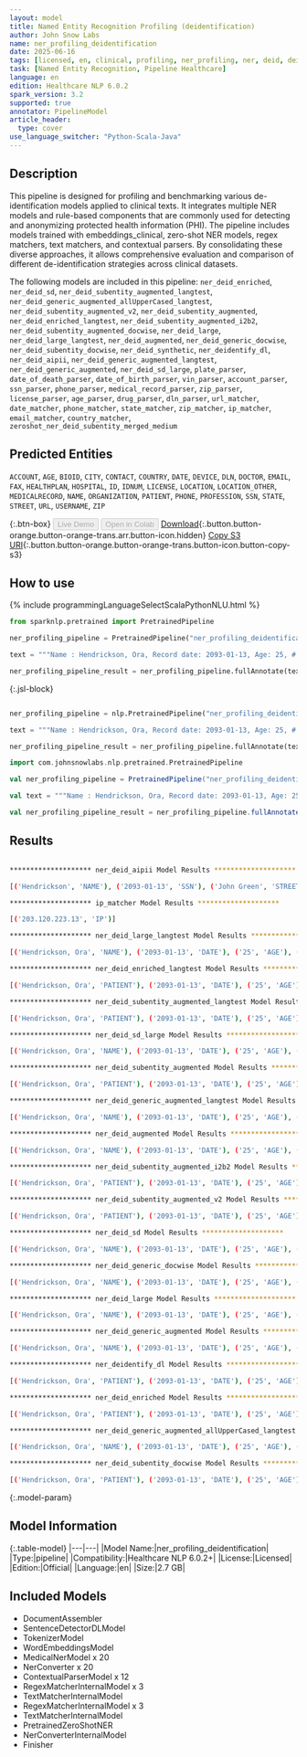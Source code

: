 ```yaml
---
layout: model
title: Named Entity Recognition Profiling (deidentification)
author: John Snow Labs
name: ner_profiling_deidentification
date: 2025-06-16
tags: [licensed, en, clinical, profiling, ner_profiling, ner, deid, deidentification]
task: [Named Entity Recognition, Pipeline Healthcare]
language: en
edition: Healthcare NLP 6.0.2
spark_version: 3.2
supported: true
annotator: PipelineModel
article_header:
  type: cover
use_language_switcher: "Python-Scala-Java"
---
```


## Description

This pipeline is designed for profiling and benchmarking various de-identification models applied to clinical texts. It integrates multiple NER models and rule-based components that are commonly used for detecting and anonymizing protected health information (PHI). The pipeline includes models trained with embeddings_clinical, zero-shot NER models, regex matchers, text matchers, and contextual parsers. By consolidating these diverse approaches, it allows comprehensive evaluation and comparison of different de-identification strategies across clinical datasets.

The following models are included in this pipeline:
`ner_deid_enriched`, `ner_deid_sd`, `ner_deid_subentity_augmented_langtest`, `ner_deid_generic_augmented_allUpperCased_langtest`, `ner_deid_subentity_augmented_v2`, `ner_deid_subentity_augmented`, `ner_deid_enriched_langtest`, `ner_deid_subentity_augmented_i2b2`, `ner_deid_subentity_augmented_docwise`, `ner_deid_large`, `ner_deid_large_langtest`, `ner_deid_augmented`, `ner_deid_generic_docwise`, `ner_deid_subentity_docwise`, `ner_deid_synthetic`, `ner_deidentify_dl`, `ner_deid_aipii`, `ner_deid_generic_augmented_langtest`, `ner_deid_generic_augmented`, `ner_deid_sd_large`, `plate_parser`, `date_of_death_parser`, `date_of_birth_parser`, `vin_parser`, `account_parser`, `ssn_parser`, `phone_parser`, `medical_record_parser`, `zip_parser`, `license_parser`, `age_parser`, `drug_parser`, `dln_parser`, `url_matcher`, `date_matcher`, `phone_matcher`, `state_matcher`, `zip_matcher`, `ip_matcher`, `email_matcher`, `country_matcher`, `zeroshot_ner_deid_subentity_merged_medium`

## Predicted Entities

`ACCOUNT`, `AGE`, `BIOID`, `CITY`, `CONTACT`, `COUNTRY`, `DATE`, `DEVICE`, `DLN`, `DOCTOR`, `EMAIL`, `FAX`, `HEALTHPLAN`, `HOSPITAL`, `ID`, `IDNUM`, `LICENSE`, `LOCATION`, `LOCATION_OTHER`, `MEDICALRECORD`, `NAME`, `ORGANIZATION`, `PATIENT`, `PHONE`, `PROFESSION`, `SSN`, `STATE`, `STREET`, `URL`, `USERNAME`, `ZIP`

{:.btn-box}
<button class="button button-orange" disabled>Live Demo</button>
<button class="button button-orange" disabled>Open in Colab</button>
[Download](https://s3.amazonaws.com/auxdata.johnsnowlabs.com/clinical/models/ner_profiling_deidentification_en_6.0.2_3.2_1750109433673.zip){:.button.button-orange.button-orange-trans.arr.button-icon.hidden}
[Copy S3 URI](s3://auxdata.johnsnowlabs.com/clinical/models/ner_profiling_deidentification_en_6.0.2_3.2_1750109433673.zip){:.button.button-orange.button-orange-trans.button-icon.button-copy-s3}

## How to use



<div class="tabs-box" markdown="1">
{% include programmingLanguageSelectScalaPythonNLU.html %}
  
```python
from sparknlp.pretrained import PretrainedPipeline

ner_profiling_pipeline = PretrainedPipeline("ner_profiling_deidentification", "en", "clinical/models")

text = """Name : Hendrickson, Ora, Record date: 2093-01-13, Age: 25, # 719435. Dr. John Green, ID: 1231511863, IP 203.120.223.13. He is a 60-year-old male was admitted to the Day Hospital for cystectomy on 01/13/93. Patient's VIN : 1HGBH41JXMN109286, SSN #333-44-6666, Driver's license no:A334455B. Phone (302) 786-5227, 0295 Keats Street, San Francisco."""

ner_profiling_pipeline_result = ner_profiling_pipeline.fullAnnotate(text)[0]
```

{:.jsl-block}
```python

ner_profiling_pipeline = nlp.PretrainedPipeline("ner_profiling_deidentification", "en", "clinical/models")

text = """Name : Hendrickson, Ora, Record date: 2093-01-13, Age: 25, # 719435. Dr. John Green, ID: 1231511863, IP 203.120.223.13. He is a 60-year-old male was admitted to the Day Hospital for cystectomy on 01/13/93. Patient's VIN : 1HGBH41JXMN109286, SSN #333-44-6666, Driver's license no:A334455B. Phone (302) 786-5227, 0295 Keats Street, San Francisco."""

ner_profiling_pipeline_result = ner_profiling_pipeline.fullAnnotate(text)[0]
```

```scala
import com.johnsnowlabs.nlp.pretrained.PretrainedPipeline

val ner_profiling_pipeline = PretrainedPipeline("ner_profiling_deidentification", "en", "clinical/models")

val text = """Name : Hendrickson, Ora, Record date: 2093-01-13, Age: 25, # 719435. Dr. John Green, ID: 1231511863, IP 203.120.223.13. He is a 60-year-old male was admitted to the Day Hospital for cystectomy on 01/13/93. Patient's VIN : 1HGBH41JXMN109286, SSN #333-44-6666, Driver's license no:A334455B. Phone (302) 786-5227, 0295 Keats Street, San Francisco."""

val ner_profiling_pipeline_result = ner_profiling_pipeline.fullAnnotate(text)[0]
```
</div>

## Results

```bash

******************** ner_deid_aipii Model Results ******************** 

[('Hendrickson', 'NAME'), ('2093-01-13', 'SSN'), ('John Green', 'STREET'), ('1231511863', 'IDNUM'), ('203.120.223.13', 'SSN'), ('(302) 786-5227', 'PHONE'), ('0295 Keats Street', 'STREET'), ('San Francisco', 'CITY')]

******************** ip_matcher Model Results ******************** 

[('203.120.223.13', 'IP')]

******************** ner_deid_large_langtest Model Results ******************** 

[('Hendrickson, Ora', 'NAME'), ('2093-01-13', 'DATE'), ('25', 'AGE'), ('719435', 'CONTACT'), ('John Green', 'NAME'), ('1231511863', 'ID'), ('Day Hospital', 'LOCATION'), ('01/13/93', 'DATE'), ('1HGBH41JXMN109286', 'ID'), ('no:A334455B', 'ID'), ('(302) 786-5227', 'CONTACT'), ('0295 Keats Street', 'LOCATION'), ('San Francisco', 'LOCATION')]

******************** ner_deid_enriched_langtest Model Results ******************** 

[('Hendrickson, Ora', 'PATIENT'), ('2093-01-13', 'DATE'), ('25', 'AGE'), ('719435', 'PHONE'), ('John Green', 'DOCTOR'), ('1231511863', 'IDNUM'), ('01/13/93', 'DATE'), ('1HGBH41JXMN109286', 'IDNUM'), ('(302) 786-5227', 'PHONE'), ('0295 Keats Street', 'STREET'), ('San Francisco', 'CITY')]

******************** ner_deid_subentity_augmented_langtest Model Results ******************** 

[('Hendrickson, Ora', 'PATIENT'), ('2093-01-13', 'DATE'), ('25', 'AGE'), ('719435', 'PHONE'), ('John Green', 'DOCTOR'), ('1231511863', 'IDNUM'), ('203.120.223.13', 'PHONE'), ('60-year-old', 'AGE'), ('Day Hospital', 'HOSPITAL'), ('01/13/93', 'DATE'), ('1HGBH41JXMN109286', 'IDNUM'), ('#333-44-6666', 'PHONE'), ('no:A334455B', 'IDNUM'), ('(302) 786-5227', 'PHONE'), ('0295 Keats Street', 'STREET'), ('San Francisco', 'CITY')]

******************** ner_deid_sd_large Model Results ******************** 

[('Hendrickson, Ora', 'NAME'), ('2093-01-13', 'DATE'), ('25', 'AGE'), ('719435', 'ID'), ('John Green', 'NAME'), ('1231511863', 'ID'), ('Day Hospital', 'LOCATION'), ('01/13/93', 'DATE'), ('786-5227', 'CONTACT'), ('0295 Keats Street', 'LOCATION'), ('San Francisco', 'LOCATION')]

******************** ner_deid_subentity_augmented Model Results ******************** 

[('Hendrickson, Ora', 'PATIENT'), ('2093-01-13', 'DATE'), ('25', 'AGE'), ('719435', 'PHONE'), ('John Green', 'DOCTOR'), ('1231511863', 'DEVICE'), ('60-year-old', 'AGE'), ('Day Hospital', 'HOSPITAL'), ('01/13/93', 'DATE'), ('no:A334455B', 'IDNUM'), ('(302) 786-5227', 'PHONE'), ('0295 Keats Street', 'STREET'), ('San Francisco', 'STATE')]

******************** ner_deid_generic_augmented_langtest Model Results ******************** 

[('Hendrickson, Ora', 'NAME'), ('2093-01-13', 'DATE'), ('25', 'AGE'), ('719435', 'CONTACT'), ('John Green', 'NAME'), ('1231511863', 'ID'), ('60-year-old', 'AGE'), ('01/13/93', 'DATE'), ('(302) 786-5227', 'CONTACT'), ('0295 Keats Street', 'LOCATION'), ('San Francisco', 'LOCATION')]

******************** ner_deid_augmented Model Results ******************** 

[('Hendrickson, Ora', 'NAME'), ('2093-01-13', 'DATE'), ('25', 'AGE'), ('719435', 'CONTACT'), ('John Green', 'NAME'), ('1231511863', 'ID'), ('IP 203.120.223.13', 'CONTACT'), ('Day Hospital', 'LOCATION'), ('01/13/93', 'DATE'), ('1HGBH41JXMN109286', 'ID'), ('(302) 786-5227', 'CONTACT'), ('0295 Keats Street', 'LOCATION'), ('San Francisco', 'LOCATION')]

******************** ner_deid_subentity_augmented_i2b2 Model Results ******************** 

[('Hendrickson, Ora', 'PATIENT'), ('2093-01-13', 'DATE'), ('25', 'AGE'), ('719435', 'ZIP'), ('John Green', 'DOCTOR'), (': 1231511863', 'IDNUM'), ('203.120.223.13', 'PHONE'), ('01/13/93', 'DATE'), ('1HGBH41JXMN109286', 'IDNUM'), ('#333-44-6666', 'PHONE'), ('no:A334455B', 'IDNUM'), ('(302) 786-5227', 'PHONE'), ('0295 Keats Street', 'STREET'), ('San Francisco', 'CITY')]

******************** ner_deid_subentity_augmented_v2 Model Results ******************** 

[('Hendrickson, Ora', 'PATIENT'), ('2093-01-13', 'DATE'), ('25', 'AGE'), ('719435', 'PHONE'), ('John Green', 'DOCTOR'), ('1231511863', 'IDNUM'), ('203.120.223.13', 'USERNAME'), ('60-year-old', 'AGE'), ('Day Hospital', 'HOSPITAL'), ('01/13/93', 'DATE'), ('1HGBH41JXMN109286', 'IDNUM'), ('#333-44-6666', 'IDNUM'), ('no:A334455B', 'PHONE'), ('(302) 786-5227', 'PHONE'), ('0295 Keats Street', 'STREET'), ('San Francisco', 'STATE')]

******************** ner_deid_sd Model Results ******************** 

[('Hendrickson, Ora', 'NAME'), ('2093-01-13', 'DATE'), ('25', 'AGE'), ('719435', 'CONTACT'), ('John Green', 'NAME'), ('1231511863', 'ID'), ('203.120.223.13', 'CONTACT'), ('01/13/93', 'DATE'), ('(302) 786-5227', 'CONTACT'), ('0295 Keats Street', 'LOCATION'), ('San Francisco', 'LOCATION')]

******************** ner_deid_generic_docwise Model Results ******************** 

[('Hendrickson, Ora', 'NAME'), ('2093-01-13', 'DATE'), ('25', 'AGE'), ('719435', 'CONTACT'), ('John Green', 'NAME'), ('1231511863', 'ID'), ('IP', 'NAME'), ('203.120.223.13', 'DATE'), ('60-year-old', 'AGE'), ('01/13/93', 'DATE'), ('1HGBH41JXMN109286', 'ID'), ('#333-44-6666', 'ID'), ('no:A334455B', 'ID'), ('(302) 786-5227, 0295', 'CONTACT'), ('Keats Street', 'LOCATION'), ('San Francisco', 'LOCATION')]

******************** ner_deid_large Model Results ******************** 

[('Hendrickson, Ora', 'NAME'), ('2093-01-13', 'DATE'), ('25', 'AGE'), ('719435', 'CONTACT'), ('John Green', 'NAME'), ('1231511863', 'ID'), ('Day Hospital', 'LOCATION'), ('01/13/93', 'DATE'), ('1HGBH41JXMN109286', 'ID'), ('(302) 786-5227', 'CONTACT'), ('0295 Keats Street', 'LOCATION'), ('San Francisco', 'LOCATION')]

******************** ner_deid_generic_augmented Model Results ******************** 

[('Hendrickson, Ora', 'NAME'), ('2093-01-13', 'DATE'), ('25', 'AGE'), ('719435', 'CONTACT'), ('John Green', 'NAME'), ('1231511863', 'ID'), ('60-year-old', 'AGE'), ('Day Hospital', 'LOCATION'), ('01/13/93', 'DATE'), ('1HGBH41JXMN109286', 'ID'), ('#333-44-6666', 'ID'), ('no:A334455B', 'ID'), ('(302) 786-5227', 'CONTACT'), ('0295 Keats Street', 'LOCATION'), ('San Francisco', 'LOCATION')]

******************** ner_deidentify_dl Model Results ******************** 

[('Hendrickson, Ora', 'PATIENT'), ('2093-01-13', 'DATE'), ('25', 'AGE'), ('719435', 'PHONE'), ('John Green', 'DOCTOR'), ('1231511863', 'IDNUM'), ('Day Hospital', 'HOSPITAL'), ('01/13/93', 'DATE'), ('no:A334455B', 'IDNUM'), ('(302) 786-5227', 'PHONE'), ('0295 Keats Street', 'STREET'), ('San Francisco.', 'CITY')]

******************** ner_deid_enriched Model Results ******************** 

[('Hendrickson, Ora', 'PATIENT'), ('2093-01-13', 'DATE'), ('25', 'AGE'), ('719435', 'PHONE'), ('John Green', 'DOCTOR'), ('01/13/93', 'DATE'), ('(302) 786-5227', 'PHONE'), ('0295 Keats Street', 'STREET'), ('San Francisco', 'CITY')]

******************** ner_deid_generic_augmented_allUpperCased_langtest Model Results ******************** 

[('Hendrickson, Ora', 'NAME'), ('2093-01-13', 'DATE'), ('25', 'AGE'), ('719435', 'ID'), ('John Green', 'NAME'), ('1231511863', 'ID'), ('60-year-old', 'AGE'), ('01/13/93', 'DATE'), ('1HGBH41JXMN109286, SSN', 'NAME'), ('#333-44-6666', 'ID'), ('no:A334455B', 'ID'), ('(302) 786-5227', 'CONTACT'), ('0295 Keats Street', 'LOCATION'), ('San Francisco', 'LOCATION')]

******************** ner_deid_subentity_docwise Model Results ******************** 

[('Hendrickson, Ora', 'PATIENT'), ('2093-01-13', 'DATE'), ('25', 'AGE'), ('719435', 'DEVICE'), ('John Green', 'DOCTOR'), ('1231511863', 'IDNUM'), ('203.120.223.13', 'DATE'), ('60-year-old', 'AGE'), ('01/13/93', 'DATE'), ('1HGBH41JXMN109286', 'IDNUM'), ('no:A334455B', 'IDNUM'), ('(302) 786-5227', 'PHONE'), ('0295 Keats Street', 'STREET'), ('San Francisco', 'CITY')]

```

{:.model-param}
## Model Information

{:.table-model}
|---|---|
|Model Name:|ner_profiling_deidentification|
|Type:|pipeline|
|Compatibility:|Healthcare NLP 6.0.2+|
|License:|Licensed|
|Edition:|Official|
|Language:|en|
|Size:|2.7 GB|

## Included Models

- DocumentAssembler
- SentenceDetectorDLModel
- TokenizerModel
- WordEmbeddingsModel
- MedicalNerModel x 20
- NerConverter x 20
- ContextualParserModel x 12
- RegexMatcherInternalModel x 3
- TextMatcherInternalModel
- RegexMatcherInternalModel x 3
- TextMatcherInternalModel
- PretrainedZeroShotNER
- NerConverterInternalModel
- Finisher
